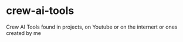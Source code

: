 # crew-ai-tools
Crew AI Tools found  in projects, on Youtube or on the internert or ones created by me
